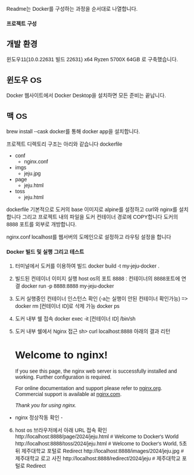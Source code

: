 Readme는 Docker를 구성하는 과정을 순서대로 나열합니다.

#### 프로젝트 구성

## 개발 환경

윈도우11(10.0.22631 빌드 22631) x64
Ryzen 5700X
64GB
로 구축했습니다.

## 윈도우 OS

Docker 웹사이트에서 Docker Desktop을 설치하면 모든 준비는 끝납니다.

## 맥 OS

brew install --cask docker를 통해 docker app을 설치합니다.


프로젝트 디렉토리 구조는 아리와 같습니다
dockerfile

- conf
  - nginx.conf
- imgs
  - jeju.jpg
- page
  - jeju.html
- toss
  - jeju.html

dockerfile
기본적으로 도커의 base 이미지로 alpine를 설정하고 curl와 nginx를 설치합니다
그리고 프로젝트 내의 파일을 도커 컨테이너 경로에 COPY합니다
도커의 8888 포트를 외부로 개방합니다.

nginx.conf
localhost를 웹서버의 도메인으로 설정하고 라우팅 설정을 합니다

#### Docker 빌드 및 실행 그리고 테스트

1. 터미널에서 도커를 이용하여 빌드
   docker build -t my-jeju-docker .

2. 빌드된 컨테이너 이미지 실행
   host os의 포트 8888 : 컨테이너의 8888포트에 연결
   docker run -p 8888:8888 my-jeju-docker

3. 도커 실행중인 컨테이너 인스턴스 확인 (-a는 실행이 안된 컨테이너 확인가능) => docker rm [컨테이너 ID]로 삭제 가능
   docker ps

4. 도커 내부 쉘 접속
   docker exec -it [컨테이너 ID] /bin/sh

5. 도커 내부 쉘에서 Nginx 접근
   sh> curl localhost:8888
   아래의 결과 리턴
   <!DOCTYPE html>
   <html>
   <head>
   <title>Welcome to nginx!</title>
   <style>
   html { color-scheme: light dark; }
   body { width: 35em; margin: 0 auto;
   font-family: Tahoma, Verdana, Arial, sans-serif; }
   </style>
   </head>
   <body>
   <h1>Welcome to nginx!</h1>
   <p>If you see this page, the nginx web server is successfully installed and
   working. Further configuration is required.</p>

    <p>For online documentation and support please refer to
    <a href="http://nginx.org/">nginx.org</a>.<br/>
    Commercial support is available at
    <a href="http://nginx.com/">nginx.com</a>.</p>

    <p><em>Thank you for using nginx.</em></p>
    </body>
    </html>

- nginx 정상작동 확인 -

6. host os 브라우저에서 아래 URL 접속 확인
   http://localhost:8888/page/2024/jeju.html # Welcome to Docker's World
   http://localhost:8888/toss/2024/jeju.html # Welcome to Docker's World, 5초뒤 제주대학교 포털로 Redirect
   http://localhost:8888/images/2024/jeju.jpg # 제주대학교 로고 사진
   http://localhost:8888/redirect/2024/jeju # 제주대학교 포털로 Redirect
